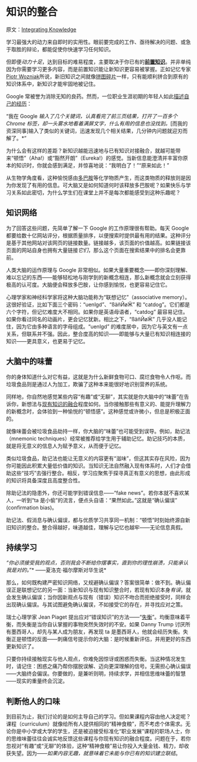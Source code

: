 # 知识的整合

原文：[Integrating Knowledge](https://georgios.blog/posts/integrating-knowledge)

学习最强大的动力来自即时的实用性。眼前要完成的工作、亟待解决的问题、或急于取胜的辩论，都能促使你快速学习任何知识。

但即便*动力十足*，达到目标的难易程度，主要取决于你已有的[**前置知识**](https://www.aft.org/periodical/american-educator/spring-2006/how-knowledge-helps)。并非单纯因为你需要学习更多内容，而是前置知识能让新知识更容易被掌握。正如记忆专家[Piotr Wozniak](https://www.wired.com/2008/04/ff-wozniak/)所说，新旧知识之间就像[拼图碎片](https://supermemo.guru/wiki/Jigsaw_puzzle_metaphor)一样，只有能顺利拼合到原有的知识体系中，新知识才能牢固地被记住。

Google 常被誉为消除无知的良药。然而，一位职业生涯初期的年轻人如此[描述自己的经历](https://dev.to/dvddpl/am-i-an-expert-developer-or-just-an-expert-googler-4390)：

“我在 Google *输入了几个关键词，认真看完了前三页结果，打开了一百多个 Chrome 标签，却一头雾水地看着满屏文字，什么有用的信息也没找到。*[而我的资深同事]输入了类似的关键词，迅速发现几个相关结果，几分钟内问题就迎刃而解了。*”

为什么会有这样的差距？新知识越能迅速地与已有知识对接融合，就越可能带来“顿悟”（Aha!）或“豁然开朗”（Eureka!）的感觉。当新信息能澄清并丰富你原本的知识时，你就会感到满足，并惊喜地说：“我明白了！”“原来如此！”

从生物学角度看，这种愉悦感由[多巴胺](https://www.nature.com/articles/s41593-018-0152-y)等化学物质产生，而这类物质的释放则是因为你发现了有用的信息。可大脑又是如何知道何时该释放多巴胺呢？如果快乐与学习关系如此密切，为什么学生们在课堂上并不是每次都能感受到这种乐趣呢？

## 知识网络

为了回答这些问题，先简单了解一下 Google 的工作原理很有帮助。每天 Google 都要给数十亿网站评分，根据质量排序，以便搜索时提供最有用的结果。这种评分是基于其他网站对该网页的链接数量。链接越多，该页面的价值越高。如果链接该页面的网站自身也拥有大量链接*它们*，那么这个页面在搜索结果中的排名会更靠前。

人类大脑的运作原理与 Google 非常相似。如果大量重要概念——即你深刻理解、难以忘记的东西——能够轻松地与刚学到的新概念相连，那么新概念就会立刻获得极高的认可度。大脑便会释放多巴胺，让你感到愉悦，也更容易记住它。

心理学家和神经科学家将这种大脑功能称为“联想记忆”（associative memory）。这很好验证，比如下面三个密码：“uenlgd”、“ßäñӢøӜ” 和 “catdog”。它们都是六个字符，但记忆难度大不相同。如果你是英语母语者，“catdog” 最容易记住。如果你看过同名的动画片，更会记忆犹新。相比之下，“ßäñӢøӜ” 几乎没人能记住，因为它由多种语言的字母组成。“uenlgd” 的难度居中，因为它与英文有一点关系，但联系并不强。因此，整合度高的知识——即能够与大量已有知识相连接的知识——更具意义，也更易于记忆。

## 大脑中的味蕾

你的身体知道什么对它有益，这就是为什么新鲜食物可口、腐烂食物令人作呕。而垃圾食品则是通过人为加工，欺骗了这种本来能很好地识别营养的系统。

同样地，你自然地感觉某些内容“有趣”或“无聊”，其实就是你大脑中的“味蕾”在告诉你，新想法与[现有知识的融合](https://journals.sagepub.com/doi/abs/10.3102/00346543064001037)程度如何。当你接触那些有意义的、能提升理解力的新概念时，会体验到一种愉悦的“顿悟感”。这种感觉或许微小，但总是积极正面的。

就像味蕾会被垃圾食品劫持一样，你大脑的“味蕾”也可能受到误导。例如，助记法（mnemonic techniques）经常被推荐给学生用于辅助记忆。助记技巧的本质，就是将无意义的信息人为赋予意义，从而便于记忆。

类似垃圾食品，助记法也能让无意义的内容更有“滋味”，但这其实存在风险，因为你可能因此积累大量低价值的知识。当知识无法自然融入现有体系时，人们才会借助这些“技巧”去强行整合。相反，学习应聚焦于探寻真正有意义的思想，由此形成的知识将具备深度且高度整合性。

除助记法的隐患外，你还可能学到错误信息——“fake news”。若你本就不喜欢某人，一听到“ta 是小偷”的流言，便点头自语：“果然如此。”这就是“确认偏误” (confirmation bias)。

助记法、假消息与确认偏误，都与优质学习共享同一机制：“顿悟”时刻始终源自新旧知识的整合。整合得越好，味道越佳，理解与记忆也越牢——无论信息真假。

## 持续学习

*“你必须接受我的观点，否则我会不断给你摆事实，直到你的理性崩溃，只能承认我是对的。*”* ——夏洛克·福尔摩斯对华生说*

那么，如何既构建严密知识网络，又规避确认偏误？答案很简单：做不到。确认偏误正是联想记忆的另一面：当新知识与现有知识整合时，若现有知识本身*有误*，就会发生确认偏误；当你因新观点与现有（错误）知识不吻合而拒绝接受时，同样会出现确认偏误。与其试图避免确认偏误，不如接受它的存在，并寻找应对之策。

瑞士心理学家 Jean Piaget 提出应对“错误知识”的方法——“[失衡](https://link.springer.com/referenceworkentry/10.1007%2F978-0-387-79061-9_598)”。均衡意味着平衡，而失衡是当你自认掌握的事物突然失效时的不安。如果 Danny Trump 讨厌所有墨西哥人，却先与某人成为朋友，再发现 ta 是墨西哥人，他就会经历失衡。失衡正是顿悟的反面——刺痛信号提示你的大脑：是时候重新评估，并用更好的东西更新知识了。

只要你持续接触现实与他人观点，你难免因惊讶或困惑而失衡。当这种情况发生时，请记住：困惑之痛乃帮你摆脱误解、迈向更深理解的信号。无需担心确认偏误——大脑终会偏误。你要做的，是兼听则明，持续求学，并相信思维味蕾的智慧——现实的重量终会沉淀。

## 判断他人的口味

到目前为止，我们讨论的是如何主导自己的学习。但如果课程内容由他人决定呢？课程（curriculum）就像给所有人提供相同的“精神食粮”，而不考虑个体需求。无论你是中小学或大学的学生，还是被迫接受标准化“职业发展”课程的职场人士，你的思维味蕾往往会诚实地反馈这些课程与你现有知识的融合程度。问题在于，若你忽视对“有趣”或“无聊”的体验，这种“精神食粮”易让你投入大量金钱、精力，却收获失望。因为——*如果内容无趣，就意味着它未能与你已有的知识建立联结*。